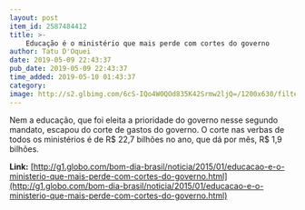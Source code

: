 ```yaml
---
layout: post
item_id: 2587484412
title: >-
    Educação é o ministério que mais perde com cortes do governo
author: Tatu D'Oquei
date: 2019-05-09 22:43:37
pub_date: 2019-05-09 22:43:37
time_added: 2019-05-10 01:43:37
category: 
image: http://s2.glbimg.com/6cS-IQo4W0QOd835K42Srmw2ljQ=/1200x630/filters:max_age(3600)/s04.video.glbimg.com/deo/vi/03/18/3881803
---
```


Nem a educação, que foi eleita a prioridade do governo nesse segundo mandato, escapou do corte de gastos do governo. O corte nas verbas de todos os ministérios é de R$ 22,7 bilhões no ano, que dá por mês, R$ 1,9 bilhões.

**Link:** [http://g1.globo.com/bom-dia-brasil/noticia/2015/01/educacao-e-o-ministerio-que-mais-perde-com-cortes-do-governo.html](http://g1.globo.com/bom-dia-brasil/noticia/2015/01/educacao-e-o-ministerio-que-mais-perde-com-cortes-do-governo.html)

